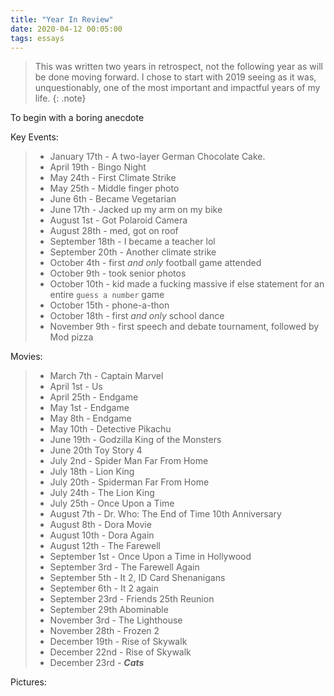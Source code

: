 ```yaml
---
title: "Year In Review"
date: 2020-04-12 00:05:00
tags: essays
---
```

> This was written two years in retrospect, not the following year as will be done moving forward. I chose to start with 2019 seeing as it was, unquestionably, one of the most important and impactful years of my life.
{: .note}

To begin with a boring anecdote

Key Events:
> - January 17th - A two-layer German Chocolate Cake.
> - April 19th - Bingo Night
> - May 24th - First Climate Strike
> - May 25th - Middle finger photo
> - June 6th - Became Vegetarian
> - June 17th - Jacked up my arm on my bike
> - August 1st - Got Polaroid Camera
> - August 28th - med, got on roof
> - September 18th - I became a teacher lol
> - September 20th - Another climate strike
> - October 4th - first *and only* football game attended
> - October 9th - took senior photos
> - October 10th - kid made a fucking massive if else statement for an entire `guess a number` game
> - October 15th - phone-a-thon
> - October 18th - first *and only* school dance
> - November 9th - first speech and debate tournament, followed by Mod pizza

Movies:
> - March 7th - Captain Marvel
> - April 1st - Us
> - April 25th - Endgame
> - May 1st - Endgame
> - May 8th - Endgame
> - May 10th - Detective Pikachu
> - June 19th - Godzilla King of the Monsters
> - June 20th Toy Story 4
> - July 2nd - Spider Man Far From Home
> - July 18th - Lion King
> - July 20th - Spiderman Far From Home
> - July 24th - The Lion King
> - July 25th - Once Upon a Time
> - August 7th - Dr. Who: The End of Time 10th Anniversary
> - August 8th - Dora Movie
> - August 10th - Dora Again
> - August 12th - The Farewell
> - September 1st - Once Upon a Time in Hollywood
> - September 3rd - The Farewell Again
> - September 5th - It 2, ID Card Shenanigans
> - September 6th - It 2 again
> - September 23rd - Friends 25th Reunion
> - September 29th Abominable
> - November 3rd - The Lighthouse
> - November 28th - Frozen 2
> - December 19th - Rise of Skywalk
> - December 22nd - Rise of Skywalk
> - December 23rd - ***Cats***

Pictures:
